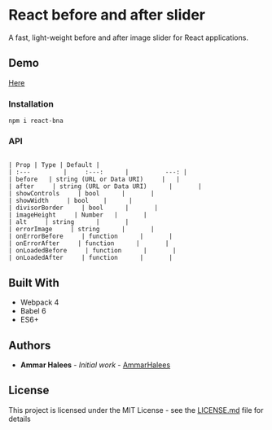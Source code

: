 # React before and after slider

A fast, light-weight before and after image slider for React applications.


## Demo

[Here](https://sliderbna.netlify.app/)


### Installation

```
npm i react-bna
```

### API

```

| Prop | Type | Default |
| :---         |     :---:      |          ---: |
| before   | string (URL or Data URI)     |   |
| after     | string (URL or Data URI)      |       |
| showControls     | bool      |       |
| showWidth     | bool    |      |
| divisorBorder     | bool      |       |
| imageHeight     | Number   |       |
| alt     | string      |       |
| errorImage     | string      |       |
| onErrorBefore     | function      |       |
| onErrorAfter     | function      |       |
| onLoadedBefore     | function      |       |
| onLoadedAfter     | function      |       |

```

## Built With

* Webpack 4
* Babel 6
* ES6+


## Authors

* **Ammar Halees** - *Initial work* - [AmmarHalees](https://github.com/AmmarHalees)


## License

This project is licensed under the MIT License - see the [LICENSE.md](LICENSE.md) file for details

